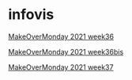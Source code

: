 # infovis



[MakeOverMonday 2021 week36](https://famargosa.github.io/infovis/mon2021w36.html)


[MakeOverMonday 2021 week36bis](https://famargosa.github.io/infovis/mon2021w36bis.html)


[MakeOverMonday 2021 week37](https://famargosa.github.io/infovis/mon2021w37.html)
